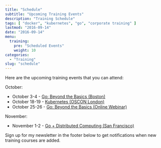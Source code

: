 ```yaml
---
title: "Schedule"
subtitle: "Upcoming Training Events"
description: "Training Schedule"
tags: [ "docker", "kubernetes", "go", "corporate training" ]
lastmod: "2016-09-14"
date: "2016-09-14"
menu:
  training:
    pre: "Scheduled Events"
    weight: 10
categories:
  - "Training"
slug: "schedule"
---
```


Here are the upcoming training events that you can attend:

October:

* October 3-4 - [Go: Beyond the Basics (Boston)](http://www.oreilly.com/live-training/go-beyond-the-basics.html)
* October 18-19 - [Kubernetes (OSCON London)](http://conferences.oreilly.com/oscon/open-source-eu/public/schedule/detail/54454)
* October 25-26 - [Go: Beyond the Basics (Online Webinar)](http://www.oreilly.com/live-training/go-beyond-the-basics-olt.html)

November:

* November 1-2 - [Go + Distributed Computing (San Francisco)](http://www.oreilly.com/live-training/go-distributed-computing.html)


Sign up for my newsletter in the footer below to get notifications when new training courses are added.